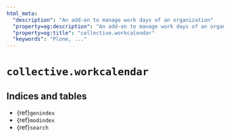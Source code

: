 ```yaml
---
html_meta:
  "description": "An add-on to manage work days of an organization"
  "property=og:description": "An add-on to manage work days of an organization"
  "property=og:title": "collective.workcalendar"
  "keywords": "Plone, ..."
---
```


# `collective.workcalendar`


## Indices and tables

- {ref}`genindex`
- {ref}`modindex`
- {ref}`search`

